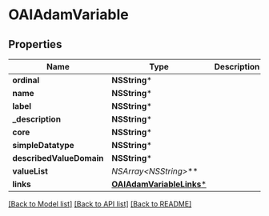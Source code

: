 # OAIAdamVariable

## Properties
Name | Type | Description | Notes
------------ | ------------- | ------------- | -------------
**ordinal** | **NSString*** |  | [optional] 
**name** | **NSString*** |  | [optional] 
**label** | **NSString*** |  | [optional] 
**_description** | **NSString*** |  | [optional] 
**core** | **NSString*** |  | [optional] 
**simpleDatatype** | **NSString*** |  | [optional] 
**describedValueDomain** | **NSString*** |  | [optional] 
**valueList** | **NSArray&lt;NSString*&gt;*** |  | [optional] 
**links** | [**OAIAdamVariableLinks***](OAIAdamVariableLinks.md) |  | [optional] 

[[Back to Model list]](../README.md#documentation-for-models) [[Back to API list]](../README.md#documentation-for-api-endpoints) [[Back to README]](../README.md)


